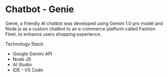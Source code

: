 # Chatbot - Genie

Genie, a friendly AI chatbot was developed using Gemini 1.0 pro model and Node js as a custom chatbot to an e-commerce platform called Fashion Fleet, to enhance users shopping experience.

Technology Stack:
* Google Gemini API 
* Node JS
* AI Studio
* IDE - VS Code 
